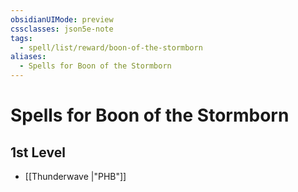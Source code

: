 ```yaml
---
obsidianUIMode: preview
cssclasses: json5e-note
tags:
  - spell/list/reward/boon-of-the-stormborn
aliases:
  - Spells for Boon of the Stormborn
---
```

# Spells for Boon of the Stormborn

## 1st Level

- [[Thunderwave \|"PHB"]]
